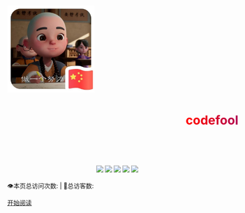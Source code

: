 <!--
 * @Author: your name
 * @Date: 2020-04-15 22:09:19
 * @LastEditTime: 2020-04-21 11:42:18
 * @LastEditors: Please set LastEditors
 * @Description: In User Settings Edit
 * @FilePath: \docs\_coverpage.md
 -->

<div class="cover-main">
<MARQUEE onmouseover=stop() onmouseout=start() scrollAmount=3 loop=infinite deplay="0"><IMG src="" ><IMG src=""></MARQUEE>

<img style='max-height:200px;margin-top:80px;' src="icon/QQ图片20200409200450.jpg">


<h1 id="toBeTopJavaer">
<a><span><marquee behavior="slide" width="530"  height="100">
<font color="#FF0000">c</font><font color="#F4000B">o</font><font color="#E90016">d</font><font color="#DE0021">e</font><font color="#D3002C">f</font><font color="#C80037">o</font><font color="#BD0042">o</font><font color="#B2004D">l</font><font color="#A70058">0</font><font color="#9C0063">3</font><font color="#91006E">0</font><font color="#860079">7</font><font color="#7B0084">—</font><font color="#70008F">—</font><font color="#65009A">J</font><font color="#5A00A5">a</font><font color="#4F00B0">v</font><font color="#4400BB">a</font><font color="#3900C6">进</font><font color="#2E00D1">阶</font><font color="#2300DC">之</font><font color="#1800E7">路</font>
</marquee></span></a></h1>



<div align="center">
    <a href="https://github.com/codefool0307/Javastudyer/blob/master/authorintroducer.md"> <img src="https://badgen.net/badge/%e4%bd%9c%e8%80%85/shr?icon=github&color=4ab8a1"></a>
    <a href=""> <img src="https://badgen.net/badge/%e7%89%88%e6%9c%ac/v1.0.0?icon=telegram&color=4ab8a1"></a>
    <a href="https://codefool0307.github.io/Javastudyer/#/"> <img src="https://badgen.net/badge/%e9%98%85%e8%af%bb/codefool0307?icon=sourcegraph&color=4ab8a1"></a>
    <a href=""> <img src="https://badgen.net/badge/%e8%af%ad%e8%a8%80/Java?icon=rss&color=4ab8a1"></a>
    <a href="https://github.com/codefool0307/JavaStudyer"> <img src="https://badgen.net/badge/%e7%82%b9%e8%b5%9e/%e5%90%84%e4%bd%8d%e5%a4%a7%e4%bd%ac%e5%a6%82%e6%9e%9c%e8%a7%89%e5%be%97%e5%8f%af%e4%bb%a5%e8%af%b7%e7%82%b9%e4%b8%aa%e8%b5%9e?icon=patreon&color=4ab8a1"></a>
     
</div>
<br>
<span id="busuanzi_container_site_pv" style="display: inline;">
    👁️本页总访问次数:<span id="busuanzi_value_site_pv"></span> 
</span>
<span id="busuanzi_container_site_uv" style="display: inline;"> 
    | 🧑总访客数: <span id="busuanzi_value_site_uv"></span>
</span>

<a href="#/menu">开始阅读</a></p></div><div class="mask"></div></section>
<br>

